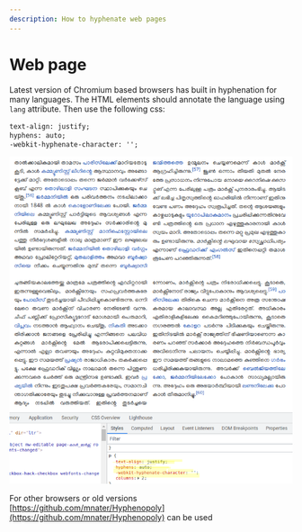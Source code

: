 ```yaml
---
description: How to hyphenate web pages
---
```


# Web page

Latest version of Chromium based browsers has built in hyphenation for many languages. The HTML elements should annotate the language using `lang` attribute. Then use the following css:

```text
text-align: justify;
hyphens: auto;
-webkit-hyphenate-character: '';

```

![Example webpage hyphenation](../../.gitbook/assets/image%20%2895%29.png)

For other browsers or old versions [https://github.com/mnater/Hyphenopoly](https://github.com/mnater/Hyphenopoly) can be used

